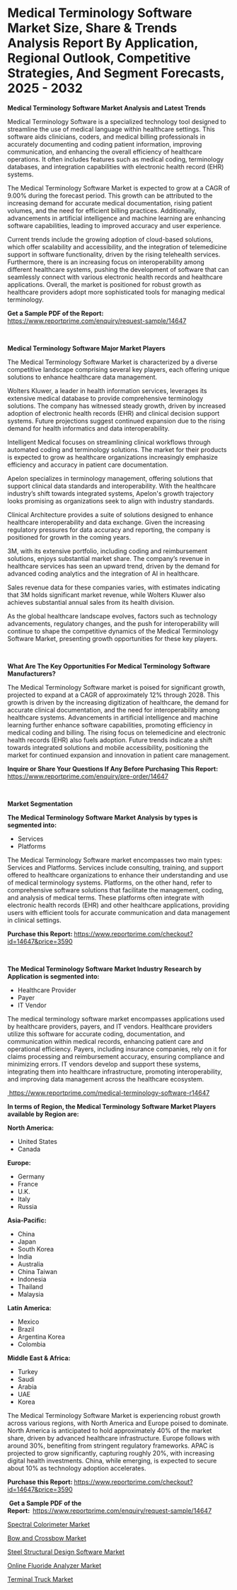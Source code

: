 <p><h1>Medical Terminology Software Market Size, Share & Trends Analysis Report By Application, Regional Outlook, Competitive Strategies, And Segment Forecasts, 2025 - 2032</h1></p><p><strong>Medical Terminology Software Market Analysis and Latest Trends</strong></p>
<p><p>Medical Terminology Software is a specialized technology tool designed to streamline the use of medical language within healthcare settings. This software aids clinicians, coders, and medical billing professionals in accurately documenting and coding patient information, improving communication, and enhancing the overall efficiency of healthcare operations. It often includes features such as medical coding, terminology databases, and integration capabilities with electronic health record (EHR) systems.</p><p>The Medical Terminology Software Market is expected to grow at a CAGR of 9.00% during the forecast period. This growth can be attributed to the increasing demand for accurate medical documentation, rising patient volumes, and the need for efficient billing practices. Additionally, advancements in artificial intelligence and machine learning are enhancing software capabilities, leading to improved accuracy and user experience. </p><p>Current trends include the growing adoption of cloud-based solutions, which offer scalability and accessibility, and the integration of telemedicine support in software functionality, driven by the rising telehealth services. Furthermore, there is an increasing focus on interoperability among different healthcare systems, pushing the development of software that can seamlessly connect with various electronic health records and healthcare applications. Overall, the market is positioned for robust growth as healthcare providers adopt more sophisticated tools for managing medical terminology.</p></p>
<p><strong>Get a Sample PDF of the Report:&nbsp;</strong> <a href="https://www.reportprime.com/enquiry/request-sample/14647?utm_campaign=2752&utm_medium=2&utm_source=Github&utm_content=ia&utm_term=20032025&utm_id=medical-terminology-software">https://www.reportprime.com/enquiry/request-sample/14647</a></p>
<p>&nbsp;</p>
<p><strong>Medical Terminology Software Major Market Players</strong></p>
<p><p>The Medical Terminology Software Market is characterized by a diverse competitive landscape comprising several key players, each offering unique solutions to enhance healthcare data management.</p><p>Wolters Kluwer, a leader in health information services, leverages its extensive medical database to provide comprehensive terminology solutions. The company has witnessed steady growth, driven by increased adoption of electronic health records (EHR) and clinical decision support systems. Future projections suggest continued expansion due to the rising demand for health informatics and data interoperability.</p><p>Intelligent Medical focuses on streamlining clinical workflows through automated coding and terminology solutions. The market for their products is expected to grow as healthcare organizations increasingly emphasize efficiency and accuracy in patient care documentation.</p><p>Apelon specializes in terminology management, offering solutions that support clinical data standards and interoperability. With the healthcare industry’s shift towards integrated systems, Apelon's growth trajectory looks promising as organizations seek to align with industry standards.</p><p>Clinical Architecture provides a suite of solutions designed to enhance healthcare interoperability and data exchange. Given the increasing regulatory pressures for data accuracy and reporting, the company is positioned for growth in the coming years.</p><p>3M, with its extensive portfolio, including coding and reimbursement solutions, enjoys substantial market share. The company’s revenue in healthcare services has seen an upward trend, driven by the demand for advanced coding analytics and the integration of AI in healthcare.</p><p>Sales revenue data for these companies varies, with estimates indicating that 3M holds significant market revenue, while Wolters Kluwer also achieves substantial annual sales from its health division. </p><p>As the global healthcare landscape evolves, factors such as technology advancements, regulatory changes, and the push for interoperability will continue to shape the competitive dynamics of the Medical Terminology Software Market, presenting growth opportunities for these key players.</p></p>
<p>&nbsp;</p>
<p><strong>What Are The Key Opportunities For Medical Terminology Software Manufacturers?</strong></p>
<p><p>The Medical Terminology Software market is poised for significant growth, projected to expand at a CAGR of approximately 12% through 2028. This growth is driven by the increasing digitization of healthcare, the demand for accurate clinical documentation, and the need for interoperability among healthcare systems. Advancements in artificial intelligence and machine learning further enhance software capabilities, promoting efficiency in medical coding and billing. The rising focus on telemedicine and electronic health records (EHR) also fuels adoption. Future trends indicate a shift towards integrated solutions and mobile accessibility, positioning the market for continued expansion and innovation in patient care management.</p></p>
<p><strong>Inquire or Share Your Questions If Any Before Purchasing This Report:</strong> <a href="https://www.reportprime.com/enquiry/pre-order/14647?utm_campaign=2752&utm_medium=2&utm_source=Github&utm_content=ia&utm_term=20032025&utm_id=medical-terminology-software">https://www.reportprime.com/enquiry/pre-order/14647</a></p>
<p>&nbsp;</p>
<p><strong>Market Segmentation</strong></p>
<p><strong>The Medical Terminology Software Market Analysis by types is segmented into:</strong></p>
<p><ul><li>Services</li><li>Platforms</li></ul></p>
<p><p>The Medical Terminology Software market encompasses two main types: Services and Platforms. Services include consulting, training, and support offered to healthcare organizations to enhance their understanding and use of medical terminology systems. Platforms, on the other hand, refer to comprehensive software solutions that facilitate the management, coding, and analysis of medical terms. These platforms often integrate with electronic health records (EHR) and other healthcare applications, providing users with efficient tools for accurate communication and data management in clinical settings.</p></p>
<p><strong>Purchase this Report:&nbsp;</strong><a href="https://www.reportprime.com/checkout?id=14647&price=3590&utm_campaign=2752&utm_medium=2&utm_source=Github&utm_content=ia&utm_term=20032025&utm_id=medical-terminology-software">https://www.reportprime.com/checkout?id=14647&price=3590</a></p>
<p>&nbsp;</p>
<p><strong>The Medical Terminology Software Market Industry Research by Application is segmented into:</strong></p>
<p><ul><li>Healthcare Provider</li><li>Payer</li><li>IT Vendor</li></ul></p>
<p><p>The medical terminology software market encompasses applications used by healthcare providers, payers, and IT vendors. Healthcare providers utilize this software for accurate coding, documentation, and communication within medical records, enhancing patient care and operational efficiency. Payers, including insurance companies, rely on it for claims processing and reimbursement accuracy, ensuring compliance and minimizing errors. IT vendors develop and support these systems, integrating them into healthcare infrastructure, promoting interoperability, and improving data management across the healthcare ecosystem.</p></p>
<p><a href="https://www.reportprime.com/medical-terminology-software-r14647?utm_campaign=2752&utm_medium=2&utm_source=Github&utm_content=ia&utm_term=20032025&utm_id=medical-terminology-software">&nbsp;https://www.reportprime.com/medical-terminology-software-r14647</a></p>
<p><strong>In terms of Region, the Medical Terminology Software Market Players available by Region are:</strong></p>
<p>
    <p> <strong> North America: </strong>
        <ul>
            <li>United States</li>
            <li>Canada</li>
        </ul>
        </p> 
    <p> <strong> Europe: </strong>
        <ul>
            <li>Germany</li>
            <li>France</li>
            <li>U.K.</li>
            <li>Italy</li>
            <li>Russia</li>
        </ul>
        </p> 
    <p> <strong> Asia-Pacific: </strong>
        <ul>
            <li>China</li>
            <li>Japan</li>
            <li>South Korea</li>
            <li>India</li>
            <li>Australia</li>
            <li>China Taiwan</li>
            <li>Indonesia</li>
            <li>Thailand</li>
            <li>Malaysia</li>
        </ul>
        </p> 
    <p> <strong> Latin America: </strong>
        <ul>
            <li>Mexico</li>
            <li>Brazil</li>
            <li>Argentina Korea</li>
            <li>Colombia</li>
        </ul>
        </p> 
    <p> <strong> Middle East & Africa: </strong>
        <ul>
            <li>Turkey</li>
            <li>Saudi</li>
            <li>Arabia</li>
            <li>UAE</li>
            <li>Korea</li>
        </ul>
    </p>
    </p>
<p><p>The Medical Terminology Software Market is experiencing robust growth across various regions, with North America and Europe poised to dominate. North America is anticipated to hold approximately 40% of the market share, driven by advanced healthcare infrastructure. Europe follows with around 30%, benefiting from stringent regulatory frameworks. APAC is projected to grow significantly, capturing roughly 20%, with increasing digital health investments. China, while emerging, is expected to secure about 10% as technology adoption accelerates.</p></p>
<p><strong>Purchase this Report: </strong><a href="https://www.reportprime.com/checkout?id=14647&price=3590&utm_campaign=2752&utm_medium=2&utm_source=Github&utm_content=ia&utm_term=20032025&utm_id=medical-terminology-software">https://www.reportprime.com/checkout?id=14647&price=3590</a></p>
<p>&nbsp;<strong>Get a Sample PDF of the Report:&nbsp;&nbsp;</strong><a href="https://www.reportprime.com/enquiry/request-sample/14647?utm_campaign=2752&utm_medium=2&utm_source=Github&utm_content=ia&utm_term=20032025&utm_id=medical-terminology-software">https://www.reportprime.com/enquiry/request-sample/14647</a></p>
<p><strong></strong></p>
<p><p><a href="https://www.linkedin.com/pulse/comprehensive-study-spectral-colorimeter-market-size-suque?utm_campaign=2752&utm_medium=2&utm_source=Github&utm_content=ia&utm_term=20032025&utm_id=medical-terminology-software">Spectral Colorimeter Market</a></p><p><a href="https://www.linkedin.com/pulse/bow-crossbow-market-analysis-size-share-sales-industry-rdyje?utm_campaign=2752&utm_medium=2&utm_source=Github&utm_content=ia&utm_term=20032025&utm_id=medical-terminology-software">Bow and Crossbow Market</a></p><p><a href="https://github.com/qetelosooya/Market-Research-Report-List-1/blob/main/steel-structural-design-software-market.md?utm_campaign=2752&utm_medium=2&utm_source=Github&utm_content=ia&utm_term=20032025&utm_id=medical-terminology-software">Steel Structural Design Software Market</a></p><p><a href="https://www.linkedin.com/pulse/sales-projections-analysis-online-fluoride-analyzer-market-expected-sdjue?utm_campaign=2752&utm_medium=2&utm_source=Github&utm_content=ia&utm_term=20032025&utm_id=medical-terminology-software">Online Fluoride Analyzer Market</a></p><p><a href="https://www.linkedin.com/pulse/terminal-truck-market-trends-share-analysis-size-growing-cagr-c1kze?utm_campaign=2752&utm_medium=2&utm_source=Github&utm_content=ia&utm_term=20032025&utm_id=medical-terminology-software">Terminal Truck Market</a></p></p>